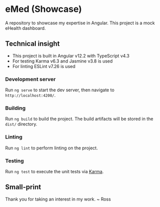 # eMed (Showcase)

A repository to showcase my expertise in Angular. This project is a mock eHealth dashboard.

## Technical insight
- This project is built in Angular v12.2 with TypeScript v4.3
- For testing Karma v6.3 and Jasmine v3.8 is used
- For linting ESLint v7.26 is used

### Development server

Run `ng serve` to start the dev server, then navigate to `http://localhost:4200/`.

### Building

Run `ng build` to build the project. The build artifacts will be stored in the `dist/` directory.

### Linting

Run `ng lint` to perform linting on the project.

### Testing

Run `ng test` to execute the unit tests via [Karma](https://karma-runner.github.io).

## Small-print
Thank you for taking an interest in my work. ~ Ross
